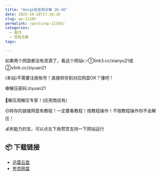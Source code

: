 ```yaml
---
title: "Amigo低音炮合集 36-40"
date: 2025-10-28T17:16:10
slug: wp-11165
permalink: /posts/wp-11165/
categories:
  - 盖📺
  - 恰饭合集
tags:

---
```


如果两个网盘都没有资源了，看这个网站👉①link3.cc/xianyu21或②vlink.cc/ziyuan21

(本站)不需要注册账号！直接转存到对应网盘OK？懂吧！

🟢解压密码:ziyuan21

🔵解压用解压专家！(应用商店有)

🟡转存的链接网盘有教程！一定要看教程！按教程操作！不按教程操作你不会解压！

💰🈶能力的宝，可以点左下角赞赏支持一下网站运行

## 📦 下载链接
- [迅雷云盘](https://blziyuan21.com/pay-download/11165?key=2d206e0490&down_id=0)
- [夸克网盘](https://blziyuan21.com/pay-download/11165?key=2d206e0490&down_id=1)

